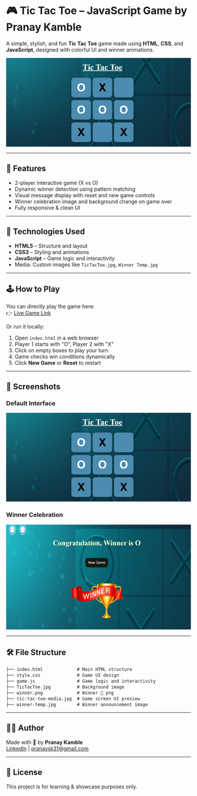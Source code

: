 
# 🎮 Tic Tac Toe – JavaScript Game by Pranay Kamble

A simple, stylish, and fun **Tic Tac Toe** game made using **HTML**, **CSS**, and **JavaScript**, designed with colorful UI and winner animations.

![Game Screenshot](tic-tac-toe-media.jpg)

---

## 🧠 Features

- 2-player interactive game (X vs O)
- Dynamic winner detection using pattern matching
- Visual message display with reset and new game controls
- Winner celebration image and background change on game over
- Fully responsive & clean UI

---

## 🚀 Technologies Used

- **HTML5** – Structure and layout
- **CSS3** – Styling and animations
- **JavaScript** – Game logic and interactivity
- Media: Custom images like `TicTacToe.jpg`, `Winner Temp.jpg`

---

## 🕹 How to Play

You can directly play the game here:  
👉 [Live Game Link](https://pranay-kamble3.github.io/Tic-Tac-Toe/)

Or run it locally:

1. Open `index.html` in a web browser
2. Player 1 starts with "O", Player 2 with "X"
3. Click on empty boxes to play your turn
4. Game checks win conditions dynamically
5. Click **New Game** or **Reset** to restart

---

## 📸 Screenshots

### Default Interface  
![Default View](tic-tac-toe-media.jpg)

### Winner Celebration  
![Winner View](winner-temp.jpg)

---

## 🛠 File Structure

```
├── index.html             # Main HTML structure
├── style.css              # Game UI design
├── game.js                # Game logic and interactivity
├── TicTacToe.jpg          # Background image
├── winner.png             # Winner 🥇 png
├── tic-tac-toe-media.jpg  # Game screen UI preview
├── winner-temp.jpg        # Winner announcement image
```

---

## 👨‍💻 Author

Made with 💙 by **Pranay Kamble**  
[LinkedIn](https://linkedin.com/in/pranay-kamble-003b1a264) | pranaysk31@gmail.com

---

## 📃 License

This project is for learning & showcase purposes only.
